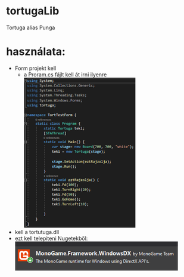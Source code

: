 # tortugaLib
Tortuga alias Punga


# használata: 
- Form projekt kell
  - a Proram.cs fájlt kell át irni ilyenre 
  ![alt text](https://github.com/IszakPeter/tortugaLib/blob/main/Code.png)
- kell a tortutuga.dll
- ezt kell telepiteni Nugetekből:</br>
![alt text](https://github.com/IszakPeter/tortugaLib/blob/main/monolib.png)
